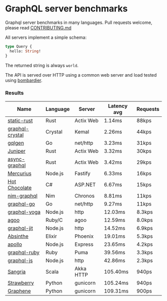 <!-- README.md is generated from README.ecr, do not edit -->

# GraphQL server benchmarks

Graphql server benchmarks in many languages. Pull requests welcome, please read [CONTRIBUTING.md](CONTRIBUTING.md)

All servers implement a simple schema:

```graphql
type Query {
  hello: String!
}
```

The returned string is always `world`.

The API is served over HTTP using a common web server and load tested using [bombardier](https://github.com/codesenberg/bombardier).

### Results

| Name                          | Language      | Server          | Latency avg      | Requests      |
| ----------------------------  | ------------- | --------------- | ---------------- | ------------- |
| [static-rust](https://actix.rs/) | Rust | Actix Web | 1.14ms | 88kps |
| [graphql-crystal](https://github.com/graphql-crystal/graphql) | Crystal | Kemal | 2.26ms | 44kps |
| [gqlgen](https://github.com/99designs/gqlgen) | Go | net/http | 3.23ms | 31kps |
| [Juniper](https://github.com/graphql-rust/juniper) | Rust | Actix Web | 3.32ms | 30kps |
| [async-graphql](https://github.com/async-graphql/async-graphql) | Rust | Actix Web | 3.42ms | 29kps |
| [Mercurius](https://github.com/mercurius-js/mercurius) | Node.js | Fastify | 6.33ms | 16kps |
| [Hot Chocolate](https://github.com/ChilliCream/hotchocolate) | C# | ASP.NET | 6.67ms | 15kps |
| [nim-graphql](https://github.com/status-im/nim-graphql) | Nim | Chronos | 8.81ms | 11kps |
| [graphql-go](https://github.com/graphql-go/graphql) | Go | net/http | 9.27ms | 11kps |
| [graphql-yoga](https://github.com/dotansimha/graphql-yoga) | Node.js | http | 12.03ms | 8.3kps |
| [agoo](https://github.com/ohler55/agoo) | Ruby/C | agoo | 12.59ms | 8.0kps |
| [graphql-jit](https://github.com/zalando-incubator/graphql-jit) | Node.js | http | 14.52ms | 6.9kps |
| [Absinthe](https://github.com/absinthe-graphql/absinthe) | Elixir | Phoenix | 19.01ms | 5.3kps |
| [apollo](https://github.com/apollographql/apollo-server) | Node.js | Express | 23.65ms | 4.2kps |
| [graphql-ruby](https://github.com/rmosolgo/graphql-ruby) | Ruby | Puma | 39.56ms | 3.3kps |
| [graphql-js](https://github.com/graphql/graphql-js) | Node.js | http | 42.86ms | 2.3kps |
| [Sangria](https://github.com/sangria-graphql/sangria) | Scala | Akka HTTP | 105.40ms | 940ps |
| [Strawberry](https://github.com/strawberry-graphql/strawberry) | Python | gunicorn | 105.24ms | 940ps |
| [Graphene](https://github.com/graphql-python/graphene) | Python | gunicorn | 109.31ms | 900ps |
